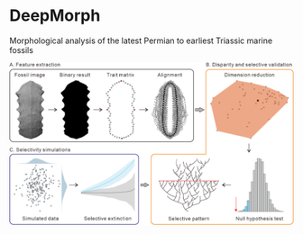 # DeepMorph
Morphological analysis of the latest Permian to earliest Triassic marine fossils

![image](https://github.com/XiaokangLiuCUG/DeepMorph/blob/main/Figure%201%20Schematic%20of%20pipeline.png)
